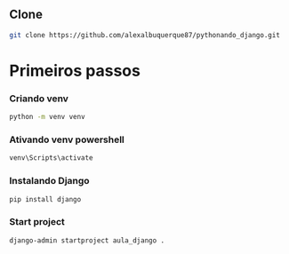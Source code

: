 ## Clone
```bash
git clone https://github.com/alexalbuquerque87/pythonando_django.git
```

# Primeiros passos

### Criando venv
```bash
python -m venv venv
```
### Ativando venv powershell
```bash
venv\Scripts\activate
```
### Instalando Django
```bash
pip install django
```
### Start project
```bash
django-admin startproject aula_django .
```